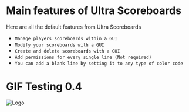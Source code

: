# Main features of Ultra Scoreboards
Here are all the default features from Ultra Scoreboards
<br>

* `Manage players scoreboards within a GUI`
* `Modify your scoreboards with a GUI`
* `Create and delete scoreboards with a GUI`
* `Add permissions for every single line (Not required)`
* `You can add a blank line by setting it to any type of color code`

# GIF Testing 0.4
![Logo](https://github.com/TechsCode-Team/UltraScoreboardsWiki/blob/master/uboards.gif)
